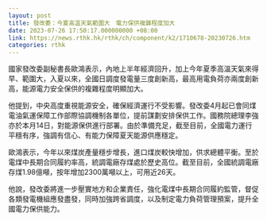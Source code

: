 ```yaml
---
layout: post
title: 發改委：今夏高溫天氣範圍大　電力保供複雜程度加大
date: 2023-07-26 17:50:17.000000000 +08:00
link: https://news.rthk.hk/rthk/ch/component/k2/1710678-20230726.htm
categories: rthk
---
```


國家發改委副秘書長歐鴻表示，內地上半年經濟回升，加上今年夏季高溫天氣來得早、範圍大，入夏以來，全國日調度發電量三度創新高，最高用電負荷亦兩度創新高，能源電力安全保供的複雜程度明顯加大。

他提到，中央高度重視能源安全，確保經濟運行不受影響。發改委4月起已會同煤電油氣運保障工作部際協調機制各單位，提前謀劃安排保供工作。國務院總理李強亦於本月14日，對能源保供進行部署。由於準備充足，截至目前，全國電力運行平穩有序，強調有信心、有能力保障夏天能源供應穩定。

歐鴻表示，今年以來煤炭產量穩步增長，進口煤炭較快增加，供求總體平衡。至於電煤中長期合同履約率高，統調電廠存煤處於歷史高位。截至目前，全國統調電廠存煤1.98億噸，按年增加2300萬噸以上，可用近26天。

他說，發改委將進一步壓實地方和企業責任，強化電煤中長期合同履約監管，督促各類發電機組應發盡發，同時加強跨省調度，以及制定電力負荷管理預案，提升全國電力保供能力。
